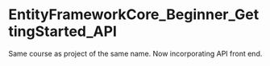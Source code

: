 # EntityFrameworkCore_Beginner_GettingStarted_API
Same course as project of the same name. Now incorporating API front end. 
